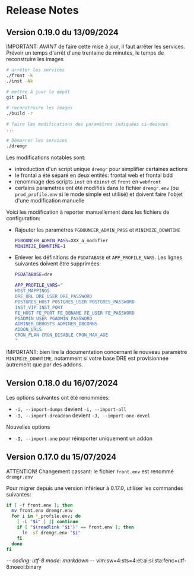 # Release Notes

## Version 0.19.0 du 13/09/2024

IMPORTANT: *AVANT* de faire cette mise à jour, il faut arrêter les services.
Prévoir un temps d'arrêt d'une trentaine de minutes, le temps de reconstruire
les images
~~~sh
# arrêter les services
./front -k
./inst -Ak

# mettre à jour le dépôt
git pull

# reconstruire les images
./build -r

# faire les modifications des paramètres indiquées ci-dessous
...

# Démarrer les services
./dremgr
~~~

Les modifications notables sont:
* introduction d'un script unique `dremgr` pour simplifier certaines actions
* le frontal a été séparé en deux entités: frontal web et frontal bdd
* renommage des scripts `inst` en `dbinst` et `front` en `webfront`
* certains paramètres ont été modifiés dans le fichier `dremgr.env` (ou
  `prod_profile.env` si le mode simple est utilisé) et doivent faire l'objet
  d'une modification manuelle

Voici les modification à reporter manuellement dans les fichiers de
configuration:

* Rajouter les paramètres `PGBOUNCER_ADMIN_PASS` et `MINIMIZE_DOWNTIME`
  ~~~sh
  PGBOUNCER_ADMIN_PASS=XXX_a_modifier
  MINIMIZE_DOWNTIME=1
  ~~~
* Enlever les définitions de `PGDATABASE` et `APP_PROFILE_VARS`. Les lignes
  suivantes doivent être supprimées:
  ~~~sh
  PGDATABASE=dre

  APP_PROFILE_VARS="
  HOST_MAPPINGS
  DRE_URL DRE_USER DRE_PASSWORD
  POSTGRES_HOST POSTGRES_USER POSTGRES_PASSWORD
  INST_VIP INST_PORT
  FE_HOST FE_PORT FE_DBNAME FE_USER FE_PASSWORD
  PGADMIN_USER PGADMIN_PASSWORD
  ADMINER_DBHOSTS ADMINER_DBCONNS
  ADDON_URLS
  CRON_PLAN CRON_DISABLE CRON_MAX_AGE
  "
  ~~~

IMPORTANT: bien lire la documentation concernant le nouveau paramètre
`MINIMIZE_DOWNTIME`, notamment si votre base DRE est provisionnée autrement que
par des addons.

## Version 0.18.0 du 16/07/2024

Les options suivantes ont été renommées:
* `-i, --import-dumps` devient `-i, --import-all`
* `-I, --import-dreaddon` devient `-J, --import-one-devel`

Nouvelles options
* `-I, --import-one` pour réimporter uniquement un addon

## Version 0.17.0 du 15/07/2024

ATTENTION! Changement cassant: le fichier `front.env` est renommé `dremgr.env`

Pour migrer depuis une version inférieur à 0.17.0, utiliser les commandes
suivantes:
~~~sh
if [ -f front.env ]; then
  mv front.env dremgr.env
  for i in *_profile.env; do
    [ -L "$i" ] || continue
    if [ "$(readlink "$i")" == front.env ]; then
      ln -sf dremgr.env "$i"
    fi
  done
fi
~~~

-*- coding: utf-8 mode: markdown -*- vim:sw=4:sts=4:et:ai:si:sta:fenc=utf-8:noeol:binary